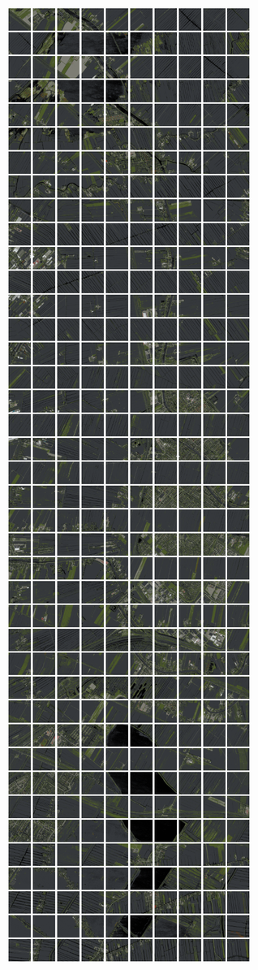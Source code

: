 <html>
<div>
<img src="https://github.com/HakkaTjakka/NL_TILE_MAP/blob/main/18/614/-1048/r.6140.-10480.png" height="44" width="44">
<img src="https://github.com/HakkaTjakka/NL_TILE_MAP/blob/main/18/614/-1048/r.6141.-10480.png" height="44" width="44">
<img src="https://github.com/HakkaTjakka/NL_TILE_MAP/blob/main/18/614/-1048/r.6142.-10480.png" height="44" width="44">
<img src="https://github.com/HakkaTjakka/NL_TILE_MAP/blob/main/18/614/-1048/r.6143.-10480.png" height="44" width="44">
<img src="https://github.com/HakkaTjakka/NL_TILE_MAP/blob/main/18/614/-1048/r.6144.-10480.png" height="44" width="44">
<img src="https://github.com/HakkaTjakka/NL_TILE_MAP/blob/main/18/614/-1048/r.6145.-10480.png" height="44" width="44">
<img src="https://github.com/HakkaTjakka/NL_TILE_MAP/blob/main/18/614/-1048/r.6146.-10480.png" height="44" width="44">
<img src="https://github.com/HakkaTjakka/NL_TILE_MAP/blob/main/18/614/-1048/r.6147.-10480.png" height="44" width="44">
<img src="https://github.com/HakkaTjakka/NL_TILE_MAP/blob/main/18/614/-1048/r.6148.-10480.png" height="44" width="44">
<img src="https://github.com/HakkaTjakka/NL_TILE_MAP/blob/main/18/614/-1048/r.6149.-10480.png" height="44" width="44">
<img src="https://github.com/HakkaTjakka/NL_TILE_MAP/blob/main/18/615/-1048/r.6150.-10480.png" height="44" width="44">
<img src="https://github.com/HakkaTjakka/NL_TILE_MAP/blob/main/18/615/-1048/r.6151.-10480.png" height="44" width="44">
<img src="https://github.com/HakkaTjakka/NL_TILE_MAP/blob/main/18/615/-1048/r.6152.-10480.png" height="44" width="44">
<img src="https://github.com/HakkaTjakka/NL_TILE_MAP/blob/main/18/615/-1048/r.6153.-10480.png" height="44" width="44">
<img src="https://github.com/HakkaTjakka/NL_TILE_MAP/blob/main/18/615/-1048/r.6154.-10480.png" height="44" width="44">
<img src="https://github.com/HakkaTjakka/NL_TILE_MAP/blob/main/18/615/-1048/r.6155.-10480.png" height="44" width="44">
<img src="https://github.com/HakkaTjakka/NL_TILE_MAP/blob/main/18/615/-1048/r.6156.-10480.png" height="44" width="44">
<img src="https://github.com/HakkaTjakka/NL_TILE_MAP/blob/main/18/615/-1048/r.6157.-10480.png" height="44" width="44">
<img src="https://github.com/HakkaTjakka/NL_TILE_MAP/blob/main/18/615/-1048/r.6158.-10480.png" height="44" width="44">
<img src="https://github.com/HakkaTjakka/NL_TILE_MAP/blob/main/18/615/-1048/r.6159.-10480.png" height="44" width="44">
<br>
<img src="https://github.com/HakkaTjakka/NL_TILE_MAP/blob/main/18/614/-1048/r.6140.-10479.png" height="44" width="44">
<img src="https://github.com/HakkaTjakka/NL_TILE_MAP/blob/main/18/614/-1048/r.6141.-10479.png" height="44" width="44">
<img src="https://github.com/HakkaTjakka/NL_TILE_MAP/blob/main/18/614/-1048/r.6142.-10479.png" height="44" width="44">
<img src="https://github.com/HakkaTjakka/NL_TILE_MAP/blob/main/18/614/-1048/r.6143.-10479.png" height="44" width="44">
<img src="https://github.com/HakkaTjakka/NL_TILE_MAP/blob/main/18/614/-1048/r.6144.-10479.png" height="44" width="44">
<img src="https://github.com/HakkaTjakka/NL_TILE_MAP/blob/main/18/614/-1048/r.6145.-10479.png" height="44" width="44">
<img src="https://github.com/HakkaTjakka/NL_TILE_MAP/blob/main/18/614/-1048/r.6146.-10479.png" height="44" width="44">
<img src="https://github.com/HakkaTjakka/NL_TILE_MAP/blob/main/18/614/-1048/r.6147.-10479.png" height="44" width="44">
<img src="https://github.com/HakkaTjakka/NL_TILE_MAP/blob/main/18/614/-1048/r.6148.-10479.png" height="44" width="44">
<img src="https://github.com/HakkaTjakka/NL_TILE_MAP/blob/main/18/614/-1048/r.6149.-10479.png" height="44" width="44">
<img src="https://github.com/HakkaTjakka/NL_TILE_MAP/blob/main/18/615/-1048/r.6150.-10479.png" height="44" width="44">
<img src="https://github.com/HakkaTjakka/NL_TILE_MAP/blob/main/18/615/-1048/r.6151.-10479.png" height="44" width="44">
<img src="https://github.com/HakkaTjakka/NL_TILE_MAP/blob/main/18/615/-1048/r.6152.-10479.png" height="44" width="44">
<img src="https://github.com/HakkaTjakka/NL_TILE_MAP/blob/main/18/615/-1048/r.6153.-10479.png" height="44" width="44">
<img src="https://github.com/HakkaTjakka/NL_TILE_MAP/blob/main/18/615/-1048/r.6154.-10479.png" height="44" width="44">
<img src="https://github.com/HakkaTjakka/NL_TILE_MAP/blob/main/18/615/-1048/r.6155.-10479.png" height="44" width="44">
<img src="https://github.com/HakkaTjakka/NL_TILE_MAP/blob/main/18/615/-1048/r.6156.-10479.png" height="44" width="44">
<img src="https://github.com/HakkaTjakka/NL_TILE_MAP/blob/main/18/615/-1048/r.6157.-10479.png" height="44" width="44">
<img src="https://github.com/HakkaTjakka/NL_TILE_MAP/blob/main/18/615/-1048/r.6158.-10479.png" height="44" width="44">
<img src="https://github.com/HakkaTjakka/NL_TILE_MAP/blob/main/18/615/-1048/r.6159.-10479.png" height="44" width="44">
<br>
<img src="https://github.com/HakkaTjakka/NL_TILE_MAP/blob/main/18/614/-1048/r.6140.-10478.png" height="44" width="44">
<img src="https://github.com/HakkaTjakka/NL_TILE_MAP/blob/main/18/614/-1048/r.6141.-10478.png" height="44" width="44">
<img src="https://github.com/HakkaTjakka/NL_TILE_MAP/blob/main/18/614/-1048/r.6142.-10478.png" height="44" width="44">
<img src="https://github.com/HakkaTjakka/NL_TILE_MAP/blob/main/18/614/-1048/r.6143.-10478.png" height="44" width="44">
<img src="https://github.com/HakkaTjakka/NL_TILE_MAP/blob/main/18/614/-1048/r.6144.-10478.png" height="44" width="44">
<img src="https://github.com/HakkaTjakka/NL_TILE_MAP/blob/main/18/614/-1048/r.6145.-10478.png" height="44" width="44">
<img src="https://github.com/HakkaTjakka/NL_TILE_MAP/blob/main/18/614/-1048/r.6146.-10478.png" height="44" width="44">
<img src="https://github.com/HakkaTjakka/NL_TILE_MAP/blob/main/18/614/-1048/r.6147.-10478.png" height="44" width="44">
<img src="https://github.com/HakkaTjakka/NL_TILE_MAP/blob/main/18/614/-1048/r.6148.-10478.png" height="44" width="44">
<img src="https://github.com/HakkaTjakka/NL_TILE_MAP/blob/main/18/614/-1048/r.6149.-10478.png" height="44" width="44">
<img src="https://github.com/HakkaTjakka/NL_TILE_MAP/blob/main/18/615/-1048/r.6150.-10478.png" height="44" width="44">
<img src="https://github.com/HakkaTjakka/NL_TILE_MAP/blob/main/18/615/-1048/r.6151.-10478.png" height="44" width="44">
<img src="https://github.com/HakkaTjakka/NL_TILE_MAP/blob/main/18/615/-1048/r.6152.-10478.png" height="44" width="44">
<img src="https://github.com/HakkaTjakka/NL_TILE_MAP/blob/main/18/615/-1048/r.6153.-10478.png" height="44" width="44">
<img src="https://github.com/HakkaTjakka/NL_TILE_MAP/blob/main/18/615/-1048/r.6154.-10478.png" height="44" width="44">
<img src="https://github.com/HakkaTjakka/NL_TILE_MAP/blob/main/18/615/-1048/r.6155.-10478.png" height="44" width="44">
<img src="https://github.com/HakkaTjakka/NL_TILE_MAP/blob/main/18/615/-1048/r.6156.-10478.png" height="44" width="44">
<img src="https://github.com/HakkaTjakka/NL_TILE_MAP/blob/main/18/615/-1048/r.6157.-10478.png" height="44" width="44">
<img src="https://github.com/HakkaTjakka/NL_TILE_MAP/blob/main/18/615/-1048/r.6158.-10478.png" height="44" width="44">
<img src="https://github.com/HakkaTjakka/NL_TILE_MAP/blob/main/18/615/-1048/r.6159.-10478.png" height="44" width="44">
<br>
<img src="https://github.com/HakkaTjakka/NL_TILE_MAP/blob/main/18/614/-1048/r.6140.-10477.png" height="44" width="44">
<img src="https://github.com/HakkaTjakka/NL_TILE_MAP/blob/main/18/614/-1048/r.6141.-10477.png" height="44" width="44">
<img src="https://github.com/HakkaTjakka/NL_TILE_MAP/blob/main/18/614/-1048/r.6142.-10477.png" height="44" width="44">
<img src="https://github.com/HakkaTjakka/NL_TILE_MAP/blob/main/18/614/-1048/r.6143.-10477.png" height="44" width="44">
<img src="https://github.com/HakkaTjakka/NL_TILE_MAP/blob/main/18/614/-1048/r.6144.-10477.png" height="44" width="44">
<img src="https://github.com/HakkaTjakka/NL_TILE_MAP/blob/main/18/614/-1048/r.6145.-10477.png" height="44" width="44">
<img src="https://github.com/HakkaTjakka/NL_TILE_MAP/blob/main/18/614/-1048/r.6146.-10477.png" height="44" width="44">
<img src="https://github.com/HakkaTjakka/NL_TILE_MAP/blob/main/18/614/-1048/r.6147.-10477.png" height="44" width="44">
<img src="https://github.com/HakkaTjakka/NL_TILE_MAP/blob/main/18/614/-1048/r.6148.-10477.png" height="44" width="44">
<img src="https://github.com/HakkaTjakka/NL_TILE_MAP/blob/main/18/614/-1048/r.6149.-10477.png" height="44" width="44">
<img src="https://github.com/HakkaTjakka/NL_TILE_MAP/blob/main/18/615/-1048/r.6150.-10477.png" height="44" width="44">
<img src="https://github.com/HakkaTjakka/NL_TILE_MAP/blob/main/18/615/-1048/r.6151.-10477.png" height="44" width="44">
<img src="https://github.com/HakkaTjakka/NL_TILE_MAP/blob/main/18/615/-1048/r.6152.-10477.png" height="44" width="44">
<img src="https://github.com/HakkaTjakka/NL_TILE_MAP/blob/main/18/615/-1048/r.6153.-10477.png" height="44" width="44">
<img src="https://github.com/HakkaTjakka/NL_TILE_MAP/blob/main/18/615/-1048/r.6154.-10477.png" height="44" width="44">
<img src="https://github.com/HakkaTjakka/NL_TILE_MAP/blob/main/18/615/-1048/r.6155.-10477.png" height="44" width="44">
<img src="https://github.com/HakkaTjakka/NL_TILE_MAP/blob/main/18/615/-1048/r.6156.-10477.png" height="44" width="44">
<img src="https://github.com/HakkaTjakka/NL_TILE_MAP/blob/main/18/615/-1048/r.6157.-10477.png" height="44" width="44">
<img src="https://github.com/HakkaTjakka/NL_TILE_MAP/blob/main/18/615/-1048/r.6158.-10477.png" height="44" width="44">
<img src="https://github.com/HakkaTjakka/NL_TILE_MAP/blob/main/18/615/-1048/r.6159.-10477.png" height="44" width="44">
<br>
<img src="https://github.com/HakkaTjakka/NL_TILE_MAP/blob/main/18/614/-1048/r.6140.-10476.png" height="44" width="44">
<img src="https://github.com/HakkaTjakka/NL_TILE_MAP/blob/main/18/614/-1048/r.6141.-10476.png" height="44" width="44">
<img src="https://github.com/HakkaTjakka/NL_TILE_MAP/blob/main/18/614/-1048/r.6142.-10476.png" height="44" width="44">
<img src="https://github.com/HakkaTjakka/NL_TILE_MAP/blob/main/18/614/-1048/r.6143.-10476.png" height="44" width="44">
<img src="https://github.com/HakkaTjakka/NL_TILE_MAP/blob/main/18/614/-1048/r.6144.-10476.png" height="44" width="44">
<img src="https://github.com/HakkaTjakka/NL_TILE_MAP/blob/main/18/614/-1048/r.6145.-10476.png" height="44" width="44">
<img src="https://github.com/HakkaTjakka/NL_TILE_MAP/blob/main/18/614/-1048/r.6146.-10476.png" height="44" width="44">
<img src="https://github.com/HakkaTjakka/NL_TILE_MAP/blob/main/18/614/-1048/r.6147.-10476.png" height="44" width="44">
<img src="https://github.com/HakkaTjakka/NL_TILE_MAP/blob/main/18/614/-1048/r.6148.-10476.png" height="44" width="44">
<img src="https://github.com/HakkaTjakka/NL_TILE_MAP/blob/main/18/614/-1048/r.6149.-10476.png" height="44" width="44">
<img src="https://github.com/HakkaTjakka/NL_TILE_MAP/blob/main/18/615/-1048/r.6150.-10476.png" height="44" width="44">
<img src="https://github.com/HakkaTjakka/NL_TILE_MAP/blob/main/18/615/-1048/r.6151.-10476.png" height="44" width="44">
<img src="https://github.com/HakkaTjakka/NL_TILE_MAP/blob/main/18/615/-1048/r.6152.-10476.png" height="44" width="44">
<img src="https://github.com/HakkaTjakka/NL_TILE_MAP/blob/main/18/615/-1048/r.6153.-10476.png" height="44" width="44">
<img src="https://github.com/HakkaTjakka/NL_TILE_MAP/blob/main/18/615/-1048/r.6154.-10476.png" height="44" width="44">
<img src="https://github.com/HakkaTjakka/NL_TILE_MAP/blob/main/18/615/-1048/r.6155.-10476.png" height="44" width="44">
<img src="https://github.com/HakkaTjakka/NL_TILE_MAP/blob/main/18/615/-1048/r.6156.-10476.png" height="44" width="44">
<img src="https://github.com/HakkaTjakka/NL_TILE_MAP/blob/main/18/615/-1048/r.6157.-10476.png" height="44" width="44">
<img src="https://github.com/HakkaTjakka/NL_TILE_MAP/blob/main/18/615/-1048/r.6158.-10476.png" height="44" width="44">
<img src="https://github.com/HakkaTjakka/NL_TILE_MAP/blob/main/18/615/-1048/r.6159.-10476.png" height="44" width="44">
<br>
<img src="https://github.com/HakkaTjakka/NL_TILE_MAP/blob/main/18/614/-1048/r.6140.-10475.png" height="44" width="44">
<img src="https://github.com/HakkaTjakka/NL_TILE_MAP/blob/main/18/614/-1048/r.6141.-10475.png" height="44" width="44">
<img src="https://github.com/HakkaTjakka/NL_TILE_MAP/blob/main/18/614/-1048/r.6142.-10475.png" height="44" width="44">
<img src="https://github.com/HakkaTjakka/NL_TILE_MAP/blob/main/18/614/-1048/r.6143.-10475.png" height="44" width="44">
<img src="https://github.com/HakkaTjakka/NL_TILE_MAP/blob/main/18/614/-1048/r.6144.-10475.png" height="44" width="44">
<img src="https://github.com/HakkaTjakka/NL_TILE_MAP/blob/main/18/614/-1048/r.6145.-10475.png" height="44" width="44">
<img src="https://github.com/HakkaTjakka/NL_TILE_MAP/blob/main/18/614/-1048/r.6146.-10475.png" height="44" width="44">
<img src="https://github.com/HakkaTjakka/NL_TILE_MAP/blob/main/18/614/-1048/r.6147.-10475.png" height="44" width="44">
<img src="https://github.com/HakkaTjakka/NL_TILE_MAP/blob/main/18/614/-1048/r.6148.-10475.png" height="44" width="44">
<img src="https://github.com/HakkaTjakka/NL_TILE_MAP/blob/main/18/614/-1048/r.6149.-10475.png" height="44" width="44">
<img src="https://github.com/HakkaTjakka/NL_TILE_MAP/blob/main/18/615/-1048/r.6150.-10475.png" height="44" width="44">
<img src="https://github.com/HakkaTjakka/NL_TILE_MAP/blob/main/18/615/-1048/r.6151.-10475.png" height="44" width="44">
<img src="https://github.com/HakkaTjakka/NL_TILE_MAP/blob/main/18/615/-1048/r.6152.-10475.png" height="44" width="44">
<img src="https://github.com/HakkaTjakka/NL_TILE_MAP/blob/main/18/615/-1048/r.6153.-10475.png" height="44" width="44">
<img src="https://github.com/HakkaTjakka/NL_TILE_MAP/blob/main/18/615/-1048/r.6154.-10475.png" height="44" width="44">
<img src="https://github.com/HakkaTjakka/NL_TILE_MAP/blob/main/18/615/-1048/r.6155.-10475.png" height="44" width="44">
<img src="https://github.com/HakkaTjakka/NL_TILE_MAP/blob/main/18/615/-1048/r.6156.-10475.png" height="44" width="44">
<img src="https://github.com/HakkaTjakka/NL_TILE_MAP/blob/main/18/615/-1048/r.6157.-10475.png" height="44" width="44">
<img src="https://github.com/HakkaTjakka/NL_TILE_MAP/blob/main/18/615/-1048/r.6158.-10475.png" height="44" width="44">
<img src="https://github.com/HakkaTjakka/NL_TILE_MAP/blob/main/18/615/-1048/r.6159.-10475.png" height="44" width="44">
<br>
<img src="https://github.com/HakkaTjakka/NL_TILE_MAP/blob/main/18/614/-1048/r.6140.-10474.png" height="44" width="44">
<img src="https://github.com/HakkaTjakka/NL_TILE_MAP/blob/main/18/614/-1048/r.6141.-10474.png" height="44" width="44">
<img src="https://github.com/HakkaTjakka/NL_TILE_MAP/blob/main/18/614/-1048/r.6142.-10474.png" height="44" width="44">
<img src="https://github.com/HakkaTjakka/NL_TILE_MAP/blob/main/18/614/-1048/r.6143.-10474.png" height="44" width="44">
<img src="https://github.com/HakkaTjakka/NL_TILE_MAP/blob/main/18/614/-1048/r.6144.-10474.png" height="44" width="44">
<img src="https://github.com/HakkaTjakka/NL_TILE_MAP/blob/main/18/614/-1048/r.6145.-10474.png" height="44" width="44">
<img src="https://github.com/HakkaTjakka/NL_TILE_MAP/blob/main/18/614/-1048/r.6146.-10474.png" height="44" width="44">
<img src="https://github.com/HakkaTjakka/NL_TILE_MAP/blob/main/18/614/-1048/r.6147.-10474.png" height="44" width="44">
<img src="https://github.com/HakkaTjakka/NL_TILE_MAP/blob/main/18/614/-1048/r.6148.-10474.png" height="44" width="44">
<img src="https://github.com/HakkaTjakka/NL_TILE_MAP/blob/main/18/614/-1048/r.6149.-10474.png" height="44" width="44">
<img src="https://github.com/HakkaTjakka/NL_TILE_MAP/blob/main/18/615/-1048/r.6150.-10474.png" height="44" width="44">
<img src="https://github.com/HakkaTjakka/NL_TILE_MAP/blob/main/18/615/-1048/r.6151.-10474.png" height="44" width="44">
<img src="https://github.com/HakkaTjakka/NL_TILE_MAP/blob/main/18/615/-1048/r.6152.-10474.png" height="44" width="44">
<img src="https://github.com/HakkaTjakka/NL_TILE_MAP/blob/main/18/615/-1048/r.6153.-10474.png" height="44" width="44">
<img src="https://github.com/HakkaTjakka/NL_TILE_MAP/blob/main/18/615/-1048/r.6154.-10474.png" height="44" width="44">
<img src="https://github.com/HakkaTjakka/NL_TILE_MAP/blob/main/18/615/-1048/r.6155.-10474.png" height="44" width="44">
<img src="https://github.com/HakkaTjakka/NL_TILE_MAP/blob/main/18/615/-1048/r.6156.-10474.png" height="44" width="44">
<img src="https://github.com/HakkaTjakka/NL_TILE_MAP/blob/main/18/615/-1048/r.6157.-10474.png" height="44" width="44">
<img src="https://github.com/HakkaTjakka/NL_TILE_MAP/blob/main/18/615/-1048/r.6158.-10474.png" height="44" width="44">
<img src="https://github.com/HakkaTjakka/NL_TILE_MAP/blob/main/18/615/-1048/r.6159.-10474.png" height="44" width="44">
<br>
<img src="https://github.com/HakkaTjakka/NL_TILE_MAP/blob/main/18/614/-1048/r.6140.-10473.png" height="44" width="44">
<img src="https://github.com/HakkaTjakka/NL_TILE_MAP/blob/main/18/614/-1048/r.6141.-10473.png" height="44" width="44">
<img src="https://github.com/HakkaTjakka/NL_TILE_MAP/blob/main/18/614/-1048/r.6142.-10473.png" height="44" width="44">
<img src="https://github.com/HakkaTjakka/NL_TILE_MAP/blob/main/18/614/-1048/r.6143.-10473.png" height="44" width="44">
<img src="https://github.com/HakkaTjakka/NL_TILE_MAP/blob/main/18/614/-1048/r.6144.-10473.png" height="44" width="44">
<img src="https://github.com/HakkaTjakka/NL_TILE_MAP/blob/main/18/614/-1048/r.6145.-10473.png" height="44" width="44">
<img src="https://github.com/HakkaTjakka/NL_TILE_MAP/blob/main/18/614/-1048/r.6146.-10473.png" height="44" width="44">
<img src="https://github.com/HakkaTjakka/NL_TILE_MAP/blob/main/18/614/-1048/r.6147.-10473.png" height="44" width="44">
<img src="https://github.com/HakkaTjakka/NL_TILE_MAP/blob/main/18/614/-1048/r.6148.-10473.png" height="44" width="44">
<img src="https://github.com/HakkaTjakka/NL_TILE_MAP/blob/main/18/614/-1048/r.6149.-10473.png" height="44" width="44">
<img src="https://github.com/HakkaTjakka/NL_TILE_MAP/blob/main/18/615/-1048/r.6150.-10473.png" height="44" width="44">
<img src="https://github.com/HakkaTjakka/NL_TILE_MAP/blob/main/18/615/-1048/r.6151.-10473.png" height="44" width="44">
<img src="https://github.com/HakkaTjakka/NL_TILE_MAP/blob/main/18/615/-1048/r.6152.-10473.png" height="44" width="44">
<img src="https://github.com/HakkaTjakka/NL_TILE_MAP/blob/main/18/615/-1048/r.6153.-10473.png" height="44" width="44">
<img src="https://github.com/HakkaTjakka/NL_TILE_MAP/blob/main/18/615/-1048/r.6154.-10473.png" height="44" width="44">
<img src="https://github.com/HakkaTjakka/NL_TILE_MAP/blob/main/18/615/-1048/r.6155.-10473.png" height="44" width="44">
<img src="https://github.com/HakkaTjakka/NL_TILE_MAP/blob/main/18/615/-1048/r.6156.-10473.png" height="44" width="44">
<img src="https://github.com/HakkaTjakka/NL_TILE_MAP/blob/main/18/615/-1048/r.6157.-10473.png" height="44" width="44">
<img src="https://github.com/HakkaTjakka/NL_TILE_MAP/blob/main/18/615/-1048/r.6158.-10473.png" height="44" width="44">
<img src="https://github.com/HakkaTjakka/NL_TILE_MAP/blob/main/18/615/-1048/r.6159.-10473.png" height="44" width="44">
<br>
<img src="https://github.com/HakkaTjakka/NL_TILE_MAP/blob/main/18/614/-1048/r.6140.-10472.png" height="44" width="44">
<img src="https://github.com/HakkaTjakka/NL_TILE_MAP/blob/main/18/614/-1048/r.6141.-10472.png" height="44" width="44">
<img src="https://github.com/HakkaTjakka/NL_TILE_MAP/blob/main/18/614/-1048/r.6142.-10472.png" height="44" width="44">
<img src="https://github.com/HakkaTjakka/NL_TILE_MAP/blob/main/18/614/-1048/r.6143.-10472.png" height="44" width="44">
<img src="https://github.com/HakkaTjakka/NL_TILE_MAP/blob/main/18/614/-1048/r.6144.-10472.png" height="44" width="44">
<img src="https://github.com/HakkaTjakka/NL_TILE_MAP/blob/main/18/614/-1048/r.6145.-10472.png" height="44" width="44">
<img src="https://github.com/HakkaTjakka/NL_TILE_MAP/blob/main/18/614/-1048/r.6146.-10472.png" height="44" width="44">
<img src="https://github.com/HakkaTjakka/NL_TILE_MAP/blob/main/18/614/-1048/r.6147.-10472.png" height="44" width="44">
<img src="https://github.com/HakkaTjakka/NL_TILE_MAP/blob/main/18/614/-1048/r.6148.-10472.png" height="44" width="44">
<img src="https://github.com/HakkaTjakka/NL_TILE_MAP/blob/main/18/614/-1048/r.6149.-10472.png" height="44" width="44">
<img src="https://github.com/HakkaTjakka/NL_TILE_MAP/blob/main/18/615/-1048/r.6150.-10472.png" height="44" width="44">
<img src="https://github.com/HakkaTjakka/NL_TILE_MAP/blob/main/18/615/-1048/r.6151.-10472.png" height="44" width="44">
<img src="https://github.com/HakkaTjakka/NL_TILE_MAP/blob/main/18/615/-1048/r.6152.-10472.png" height="44" width="44">
<img src="https://github.com/HakkaTjakka/NL_TILE_MAP/blob/main/18/615/-1048/r.6153.-10472.png" height="44" width="44">
<img src="https://github.com/HakkaTjakka/NL_TILE_MAP/blob/main/18/615/-1048/r.6154.-10472.png" height="44" width="44">
<img src="https://github.com/HakkaTjakka/NL_TILE_MAP/blob/main/18/615/-1048/r.6155.-10472.png" height="44" width="44">
<img src="https://github.com/HakkaTjakka/NL_TILE_MAP/blob/main/18/615/-1048/r.6156.-10472.png" height="44" width="44">
<img src="https://github.com/HakkaTjakka/NL_TILE_MAP/blob/main/18/615/-1048/r.6157.-10472.png" height="44" width="44">
<img src="https://github.com/HakkaTjakka/NL_TILE_MAP/blob/main/18/615/-1048/r.6158.-10472.png" height="44" width="44">
<img src="https://github.com/HakkaTjakka/NL_TILE_MAP/blob/main/18/615/-1048/r.6159.-10472.png" height="44" width="44">
<br>
<img src="https://github.com/HakkaTjakka/NL_TILE_MAP/blob/main/18/614/-1048/r.6140.-10471.png" height="44" width="44">
<img src="https://github.com/HakkaTjakka/NL_TILE_MAP/blob/main/18/614/-1048/r.6141.-10471.png" height="44" width="44">
<img src="https://github.com/HakkaTjakka/NL_TILE_MAP/blob/main/18/614/-1048/r.6142.-10471.png" height="44" width="44">
<img src="https://github.com/HakkaTjakka/NL_TILE_MAP/blob/main/18/614/-1048/r.6143.-10471.png" height="44" width="44">
<img src="https://github.com/HakkaTjakka/NL_TILE_MAP/blob/main/18/614/-1048/r.6144.-10471.png" height="44" width="44">
<img src="https://github.com/HakkaTjakka/NL_TILE_MAP/blob/main/18/614/-1048/r.6145.-10471.png" height="44" width="44">
<img src="https://github.com/HakkaTjakka/NL_TILE_MAP/blob/main/18/614/-1048/r.6146.-10471.png" height="44" width="44">
<img src="https://github.com/HakkaTjakka/NL_TILE_MAP/blob/main/18/614/-1048/r.6147.-10471.png" height="44" width="44">
<img src="https://github.com/HakkaTjakka/NL_TILE_MAP/blob/main/18/614/-1048/r.6148.-10471.png" height="44" width="44">
<img src="https://github.com/HakkaTjakka/NL_TILE_MAP/blob/main/18/614/-1048/r.6149.-10471.png" height="44" width="44">
<img src="https://github.com/HakkaTjakka/NL_TILE_MAP/blob/main/18/615/-1048/r.6150.-10471.png" height="44" width="44">
<img src="https://github.com/HakkaTjakka/NL_TILE_MAP/blob/main/18/615/-1048/r.6151.-10471.png" height="44" width="44">
<img src="https://github.com/HakkaTjakka/NL_TILE_MAP/blob/main/18/615/-1048/r.6152.-10471.png" height="44" width="44">
<img src="https://github.com/HakkaTjakka/NL_TILE_MAP/blob/main/18/615/-1048/r.6153.-10471.png" height="44" width="44">
<img src="https://github.com/HakkaTjakka/NL_TILE_MAP/blob/main/18/615/-1048/r.6154.-10471.png" height="44" width="44">
<img src="https://github.com/HakkaTjakka/NL_TILE_MAP/blob/main/18/615/-1048/r.6155.-10471.png" height="44" width="44">
<img src="https://github.com/HakkaTjakka/NL_TILE_MAP/blob/main/18/615/-1048/r.6156.-10471.png" height="44" width="44">
<img src="https://github.com/HakkaTjakka/NL_TILE_MAP/blob/main/18/615/-1048/r.6157.-10471.png" height="44" width="44">
<img src="https://github.com/HakkaTjakka/NL_TILE_MAP/blob/main/18/615/-1048/r.6158.-10471.png" height="44" width="44">
<img src="https://github.com/HakkaTjakka/NL_TILE_MAP/blob/main/18/615/-1048/r.6159.-10471.png" height="44" width="44">
<br>
<img src="https://github.com/HakkaTjakka/NL_TILE_MAP/blob/main/18/614/-1047/r.6140.-10470.png" height="44" width="44">
<img src="https://github.com/HakkaTjakka/NL_TILE_MAP/blob/main/18/614/-1047/r.6141.-10470.png" height="44" width="44">
<img src="https://github.com/HakkaTjakka/NL_TILE_MAP/blob/main/18/614/-1047/r.6142.-10470.png" height="44" width="44">
<img src="https://github.com/HakkaTjakka/NL_TILE_MAP/blob/main/18/614/-1047/r.6143.-10470.png" height="44" width="44">
<img src="https://github.com/HakkaTjakka/NL_TILE_MAP/blob/main/18/614/-1047/r.6144.-10470.png" height="44" width="44">
<img src="https://github.com/HakkaTjakka/NL_TILE_MAP/blob/main/18/614/-1047/r.6145.-10470.png" height="44" width="44">
<img src="https://github.com/HakkaTjakka/NL_TILE_MAP/blob/main/18/614/-1047/r.6146.-10470.png" height="44" width="44">
<img src="https://github.com/HakkaTjakka/NL_TILE_MAP/blob/main/18/614/-1047/r.6147.-10470.png" height="44" width="44">
<img src="https://github.com/HakkaTjakka/NL_TILE_MAP/blob/main/18/614/-1047/r.6148.-10470.png" height="44" width="44">
<img src="https://github.com/HakkaTjakka/NL_TILE_MAP/blob/main/18/614/-1047/r.6149.-10470.png" height="44" width="44">
<img src="https://github.com/HakkaTjakka/NL_TILE_MAP/blob/main/18/615/-1047/r.6150.-10470.png" height="44" width="44">
<img src="https://github.com/HakkaTjakka/NL_TILE_MAP/blob/main/18/615/-1047/r.6151.-10470.png" height="44" width="44">
<img src="https://github.com/HakkaTjakka/NL_TILE_MAP/blob/main/18/615/-1047/r.6152.-10470.png" height="44" width="44">
<img src="https://github.com/HakkaTjakka/NL_TILE_MAP/blob/main/18/615/-1047/r.6153.-10470.png" height="44" width="44">
<img src="https://github.com/HakkaTjakka/NL_TILE_MAP/blob/main/18/615/-1047/r.6154.-10470.png" height="44" width="44">
<img src="https://github.com/HakkaTjakka/NL_TILE_MAP/blob/main/18/615/-1047/r.6155.-10470.png" height="44" width="44">
<img src="https://github.com/HakkaTjakka/NL_TILE_MAP/blob/main/18/615/-1047/r.6156.-10470.png" height="44" width="44">
<img src="https://github.com/HakkaTjakka/NL_TILE_MAP/blob/main/18/615/-1047/r.6157.-10470.png" height="44" width="44">
<img src="https://github.com/HakkaTjakka/NL_TILE_MAP/blob/main/18/615/-1047/r.6158.-10470.png" height="44" width="44">
<img src="https://github.com/HakkaTjakka/NL_TILE_MAP/blob/main/18/615/-1047/r.6159.-10470.png" height="44" width="44">
<br>
<img src="https://github.com/HakkaTjakka/NL_TILE_MAP/blob/main/18/614/-1047/r.6140.-10469.png" height="44" width="44">
<img src="https://github.com/HakkaTjakka/NL_TILE_MAP/blob/main/18/614/-1047/r.6141.-10469.png" height="44" width="44">
<img src="https://github.com/HakkaTjakka/NL_TILE_MAP/blob/main/18/614/-1047/r.6142.-10469.png" height="44" width="44">
<img src="https://github.com/HakkaTjakka/NL_TILE_MAP/blob/main/18/614/-1047/r.6143.-10469.png" height="44" width="44">
<img src="https://github.com/HakkaTjakka/NL_TILE_MAP/blob/main/18/614/-1047/r.6144.-10469.png" height="44" width="44">
<img src="https://github.com/HakkaTjakka/NL_TILE_MAP/blob/main/18/614/-1047/r.6145.-10469.png" height="44" width="44">
<img src="https://github.com/HakkaTjakka/NL_TILE_MAP/blob/main/18/614/-1047/r.6146.-10469.png" height="44" width="44">
<img src="https://github.com/HakkaTjakka/NL_TILE_MAP/blob/main/18/614/-1047/r.6147.-10469.png" height="44" width="44">
<img src="https://github.com/HakkaTjakka/NL_TILE_MAP/blob/main/18/614/-1047/r.6148.-10469.png" height="44" width="44">
<img src="https://github.com/HakkaTjakka/NL_TILE_MAP/blob/main/18/614/-1047/r.6149.-10469.png" height="44" width="44">
<img src="https://github.com/HakkaTjakka/NL_TILE_MAP/blob/main/18/615/-1047/r.6150.-10469.png" height="44" width="44">
<img src="https://github.com/HakkaTjakka/NL_TILE_MAP/blob/main/18/615/-1047/r.6151.-10469.png" height="44" width="44">
<img src="https://github.com/HakkaTjakka/NL_TILE_MAP/blob/main/18/615/-1047/r.6152.-10469.png" height="44" width="44">
<img src="https://github.com/HakkaTjakka/NL_TILE_MAP/blob/main/18/615/-1047/r.6153.-10469.png" height="44" width="44">
<img src="https://github.com/HakkaTjakka/NL_TILE_MAP/blob/main/18/615/-1047/r.6154.-10469.png" height="44" width="44">
<img src="https://github.com/HakkaTjakka/NL_TILE_MAP/blob/main/18/615/-1047/r.6155.-10469.png" height="44" width="44">
<img src="https://github.com/HakkaTjakka/NL_TILE_MAP/blob/main/18/615/-1047/r.6156.-10469.png" height="44" width="44">
<img src="https://github.com/HakkaTjakka/NL_TILE_MAP/blob/main/18/615/-1047/r.6157.-10469.png" height="44" width="44">
<img src="https://github.com/HakkaTjakka/NL_TILE_MAP/blob/main/18/615/-1047/r.6158.-10469.png" height="44" width="44">
<img src="https://github.com/HakkaTjakka/NL_TILE_MAP/blob/main/18/615/-1047/r.6159.-10469.png" height="44" width="44">
<br>
<img src="https://github.com/HakkaTjakka/NL_TILE_MAP/blob/main/18/614/-1047/r.6140.-10468.png" height="44" width="44">
<img src="https://github.com/HakkaTjakka/NL_TILE_MAP/blob/main/18/614/-1047/r.6141.-10468.png" height="44" width="44">
<img src="https://github.com/HakkaTjakka/NL_TILE_MAP/blob/main/18/614/-1047/r.6142.-10468.png" height="44" width="44">
<img src="https://github.com/HakkaTjakka/NL_TILE_MAP/blob/main/18/614/-1047/r.6143.-10468.png" height="44" width="44">
<img src="https://github.com/HakkaTjakka/NL_TILE_MAP/blob/main/18/614/-1047/r.6144.-10468.png" height="44" width="44">
<img src="https://github.com/HakkaTjakka/NL_TILE_MAP/blob/main/18/614/-1047/r.6145.-10468.png" height="44" width="44">
<img src="https://github.com/HakkaTjakka/NL_TILE_MAP/blob/main/18/614/-1047/r.6146.-10468.png" height="44" width="44">
<img src="https://github.com/HakkaTjakka/NL_TILE_MAP/blob/main/18/614/-1047/r.6147.-10468.png" height="44" width="44">
<img src="https://github.com/HakkaTjakka/NL_TILE_MAP/blob/main/18/614/-1047/r.6148.-10468.png" height="44" width="44">
<img src="https://github.com/HakkaTjakka/NL_TILE_MAP/blob/main/18/614/-1047/r.6149.-10468.png" height="44" width="44">
<img src="https://github.com/HakkaTjakka/NL_TILE_MAP/blob/main/18/615/-1047/r.6150.-10468.png" height="44" width="44">
<img src="https://github.com/HakkaTjakka/NL_TILE_MAP/blob/main/18/615/-1047/r.6151.-10468.png" height="44" width="44">
<img src="https://github.com/HakkaTjakka/NL_TILE_MAP/blob/main/18/615/-1047/r.6152.-10468.png" height="44" width="44">
<img src="https://github.com/HakkaTjakka/NL_TILE_MAP/blob/main/18/615/-1047/r.6153.-10468.png" height="44" width="44">
<img src="https://github.com/HakkaTjakka/NL_TILE_MAP/blob/main/18/615/-1047/r.6154.-10468.png" height="44" width="44">
<img src="https://github.com/HakkaTjakka/NL_TILE_MAP/blob/main/18/615/-1047/r.6155.-10468.png" height="44" width="44">
<img src="https://github.com/HakkaTjakka/NL_TILE_MAP/blob/main/18/615/-1047/r.6156.-10468.png" height="44" width="44">
<img src="https://github.com/HakkaTjakka/NL_TILE_MAP/blob/main/18/615/-1047/r.6157.-10468.png" height="44" width="44">
<img src="https://github.com/HakkaTjakka/NL_TILE_MAP/blob/main/18/615/-1047/r.6158.-10468.png" height="44" width="44">
<img src="https://github.com/HakkaTjakka/NL_TILE_MAP/blob/main/18/615/-1047/r.6159.-10468.png" height="44" width="44">
<br>
<img src="https://github.com/HakkaTjakka/NL_TILE_MAP/blob/main/18/614/-1047/r.6140.-10467.png" height="44" width="44">
<img src="https://github.com/HakkaTjakka/NL_TILE_MAP/blob/main/18/614/-1047/r.6141.-10467.png" height="44" width="44">
<img src="https://github.com/HakkaTjakka/NL_TILE_MAP/blob/main/18/614/-1047/r.6142.-10467.png" height="44" width="44">
<img src="https://github.com/HakkaTjakka/NL_TILE_MAP/blob/main/18/614/-1047/r.6143.-10467.png" height="44" width="44">
<img src="https://github.com/HakkaTjakka/NL_TILE_MAP/blob/main/18/614/-1047/r.6144.-10467.png" height="44" width="44">
<img src="https://github.com/HakkaTjakka/NL_TILE_MAP/blob/main/18/614/-1047/r.6145.-10467.png" height="44" width="44">
<img src="https://github.com/HakkaTjakka/NL_TILE_MAP/blob/main/18/614/-1047/r.6146.-10467.png" height="44" width="44">
<img src="https://github.com/HakkaTjakka/NL_TILE_MAP/blob/main/18/614/-1047/r.6147.-10467.png" height="44" width="44">
<img src="https://github.com/HakkaTjakka/NL_TILE_MAP/blob/main/18/614/-1047/r.6148.-10467.png" height="44" width="44">
<img src="https://github.com/HakkaTjakka/NL_TILE_MAP/blob/main/18/614/-1047/r.6149.-10467.png" height="44" width="44">
<img src="https://github.com/HakkaTjakka/NL_TILE_MAP/blob/main/18/615/-1047/r.6150.-10467.png" height="44" width="44">
<img src="https://github.com/HakkaTjakka/NL_TILE_MAP/blob/main/18/615/-1047/r.6151.-10467.png" height="44" width="44">
<img src="https://github.com/HakkaTjakka/NL_TILE_MAP/blob/main/18/615/-1047/r.6152.-10467.png" height="44" width="44">
<img src="https://github.com/HakkaTjakka/NL_TILE_MAP/blob/main/18/615/-1047/r.6153.-10467.png" height="44" width="44">
<img src="https://github.com/HakkaTjakka/NL_TILE_MAP/blob/main/18/615/-1047/r.6154.-10467.png" height="44" width="44">
<img src="https://github.com/HakkaTjakka/NL_TILE_MAP/blob/main/18/615/-1047/r.6155.-10467.png" height="44" width="44">
<img src="https://github.com/HakkaTjakka/NL_TILE_MAP/blob/main/18/615/-1047/r.6156.-10467.png" height="44" width="44">
<img src="https://github.com/HakkaTjakka/NL_TILE_MAP/blob/main/18/615/-1047/r.6157.-10467.png" height="44" width="44">
<img src="https://github.com/HakkaTjakka/NL_TILE_MAP/blob/main/18/615/-1047/r.6158.-10467.png" height="44" width="44">
<img src="https://github.com/HakkaTjakka/NL_TILE_MAP/blob/main/18/615/-1047/r.6159.-10467.png" height="44" width="44">
<br>
<img src="https://github.com/HakkaTjakka/NL_TILE_MAP/blob/main/18/614/-1047/r.6140.-10466.png" height="44" width="44">
<img src="https://github.com/HakkaTjakka/NL_TILE_MAP/blob/main/18/614/-1047/r.6141.-10466.png" height="44" width="44">
<img src="https://github.com/HakkaTjakka/NL_TILE_MAP/blob/main/18/614/-1047/r.6142.-10466.png" height="44" width="44">
<img src="https://github.com/HakkaTjakka/NL_TILE_MAP/blob/main/18/614/-1047/r.6143.-10466.png" height="44" width="44">
<img src="https://github.com/HakkaTjakka/NL_TILE_MAP/blob/main/18/614/-1047/r.6144.-10466.png" height="44" width="44">
<img src="https://github.com/HakkaTjakka/NL_TILE_MAP/blob/main/18/614/-1047/r.6145.-10466.png" height="44" width="44">
<img src="https://github.com/HakkaTjakka/NL_TILE_MAP/blob/main/18/614/-1047/r.6146.-10466.png" height="44" width="44">
<img src="https://github.com/HakkaTjakka/NL_TILE_MAP/blob/main/18/614/-1047/r.6147.-10466.png" height="44" width="44">
<img src="https://github.com/HakkaTjakka/NL_TILE_MAP/blob/main/18/614/-1047/r.6148.-10466.png" height="44" width="44">
<img src="https://github.com/HakkaTjakka/NL_TILE_MAP/blob/main/18/614/-1047/r.6149.-10466.png" height="44" width="44">
<img src="https://github.com/HakkaTjakka/NL_TILE_MAP/blob/main/18/615/-1047/r.6150.-10466.png" height="44" width="44">
<img src="https://github.com/HakkaTjakka/NL_TILE_MAP/blob/main/18/615/-1047/r.6151.-10466.png" height="44" width="44">
<img src="https://github.com/HakkaTjakka/NL_TILE_MAP/blob/main/18/615/-1047/r.6152.-10466.png" height="44" width="44">
<img src="https://github.com/HakkaTjakka/NL_TILE_MAP/blob/main/18/615/-1047/r.6153.-10466.png" height="44" width="44">
<img src="https://github.com/HakkaTjakka/NL_TILE_MAP/blob/main/18/615/-1047/r.6154.-10466.png" height="44" width="44">
<img src="https://github.com/HakkaTjakka/NL_TILE_MAP/blob/main/18/615/-1047/r.6155.-10466.png" height="44" width="44">
<img src="https://github.com/HakkaTjakka/NL_TILE_MAP/blob/main/18/615/-1047/r.6156.-10466.png" height="44" width="44">
<img src="https://github.com/HakkaTjakka/NL_TILE_MAP/blob/main/18/615/-1047/r.6157.-10466.png" height="44" width="44">
<img src="https://github.com/HakkaTjakka/NL_TILE_MAP/blob/main/18/615/-1047/r.6158.-10466.png" height="44" width="44">
<img src="https://github.com/HakkaTjakka/NL_TILE_MAP/blob/main/18/615/-1047/r.6159.-10466.png" height="44" width="44">
<br>
<img src="https://github.com/HakkaTjakka/NL_TILE_MAP/blob/main/18/614/-1047/r.6140.-10465.png" height="44" width="44">
<img src="https://github.com/HakkaTjakka/NL_TILE_MAP/blob/main/18/614/-1047/r.6141.-10465.png" height="44" width="44">
<img src="https://github.com/HakkaTjakka/NL_TILE_MAP/blob/main/18/614/-1047/r.6142.-10465.png" height="44" width="44">
<img src="https://github.com/HakkaTjakka/NL_TILE_MAP/blob/main/18/614/-1047/r.6143.-10465.png" height="44" width="44">
<img src="https://github.com/HakkaTjakka/NL_TILE_MAP/blob/main/18/614/-1047/r.6144.-10465.png" height="44" width="44">
<img src="https://github.com/HakkaTjakka/NL_TILE_MAP/blob/main/18/614/-1047/r.6145.-10465.png" height="44" width="44">
<img src="https://github.com/HakkaTjakka/NL_TILE_MAP/blob/main/18/614/-1047/r.6146.-10465.png" height="44" width="44">
<img src="https://github.com/HakkaTjakka/NL_TILE_MAP/blob/main/18/614/-1047/r.6147.-10465.png" height="44" width="44">
<img src="https://github.com/HakkaTjakka/NL_TILE_MAP/blob/main/18/614/-1047/r.6148.-10465.png" height="44" width="44">
<img src="https://github.com/HakkaTjakka/NL_TILE_MAP/blob/main/18/614/-1047/r.6149.-10465.png" height="44" width="44">
<img src="https://github.com/HakkaTjakka/NL_TILE_MAP/blob/main/18/615/-1047/r.6150.-10465.png" height="44" width="44">
<img src="https://github.com/HakkaTjakka/NL_TILE_MAP/blob/main/18/615/-1047/r.6151.-10465.png" height="44" width="44">
<img src="https://github.com/HakkaTjakka/NL_TILE_MAP/blob/main/18/615/-1047/r.6152.-10465.png" height="44" width="44">
<img src="https://github.com/HakkaTjakka/NL_TILE_MAP/blob/main/18/615/-1047/r.6153.-10465.png" height="44" width="44">
<img src="https://github.com/HakkaTjakka/NL_TILE_MAP/blob/main/18/615/-1047/r.6154.-10465.png" height="44" width="44">
<img src="https://github.com/HakkaTjakka/NL_TILE_MAP/blob/main/18/615/-1047/r.6155.-10465.png" height="44" width="44">
<img src="https://github.com/HakkaTjakka/NL_TILE_MAP/blob/main/18/615/-1047/r.6156.-10465.png" height="44" width="44">
<img src="https://github.com/HakkaTjakka/NL_TILE_MAP/blob/main/18/615/-1047/r.6157.-10465.png" height="44" width="44">
<img src="https://github.com/HakkaTjakka/NL_TILE_MAP/blob/main/18/615/-1047/r.6158.-10465.png" height="44" width="44">
<img src="https://github.com/HakkaTjakka/NL_TILE_MAP/blob/main/18/615/-1047/r.6159.-10465.png" height="44" width="44">
<br>
<img src="https://github.com/HakkaTjakka/NL_TILE_MAP/blob/main/18/614/-1047/r.6140.-10464.png" height="44" width="44">
<img src="https://github.com/HakkaTjakka/NL_TILE_MAP/blob/main/18/614/-1047/r.6141.-10464.png" height="44" width="44">
<img src="https://github.com/HakkaTjakka/NL_TILE_MAP/blob/main/18/614/-1047/r.6142.-10464.png" height="44" width="44">
<img src="https://github.com/HakkaTjakka/NL_TILE_MAP/blob/main/18/614/-1047/r.6143.-10464.png" height="44" width="44">
<img src="https://github.com/HakkaTjakka/NL_TILE_MAP/blob/main/18/614/-1047/r.6144.-10464.png" height="44" width="44">
<img src="https://github.com/HakkaTjakka/NL_TILE_MAP/blob/main/18/614/-1047/r.6145.-10464.png" height="44" width="44">
<img src="https://github.com/HakkaTjakka/NL_TILE_MAP/blob/main/18/614/-1047/r.6146.-10464.png" height="44" width="44">
<img src="https://github.com/HakkaTjakka/NL_TILE_MAP/blob/main/18/614/-1047/r.6147.-10464.png" height="44" width="44">
<img src="https://github.com/HakkaTjakka/NL_TILE_MAP/blob/main/18/614/-1047/r.6148.-10464.png" height="44" width="44">
<img src="https://github.com/HakkaTjakka/NL_TILE_MAP/blob/main/18/614/-1047/r.6149.-10464.png" height="44" width="44">
<img src="https://github.com/HakkaTjakka/NL_TILE_MAP/blob/main/18/615/-1047/r.6150.-10464.png" height="44" width="44">
<img src="https://github.com/HakkaTjakka/NL_TILE_MAP/blob/main/18/615/-1047/r.6151.-10464.png" height="44" width="44">
<img src="https://github.com/HakkaTjakka/NL_TILE_MAP/blob/main/18/615/-1047/r.6152.-10464.png" height="44" width="44">
<img src="https://github.com/HakkaTjakka/NL_TILE_MAP/blob/main/18/615/-1047/r.6153.-10464.png" height="44" width="44">
<img src="https://github.com/HakkaTjakka/NL_TILE_MAP/blob/main/18/615/-1047/r.6154.-10464.png" height="44" width="44">
<img src="https://github.com/HakkaTjakka/NL_TILE_MAP/blob/main/18/615/-1047/r.6155.-10464.png" height="44" width="44">
<img src="https://github.com/HakkaTjakka/NL_TILE_MAP/blob/main/18/615/-1047/r.6156.-10464.png" height="44" width="44">
<img src="https://github.com/HakkaTjakka/NL_TILE_MAP/blob/main/18/615/-1047/r.6157.-10464.png" height="44" width="44">
<img src="https://github.com/HakkaTjakka/NL_TILE_MAP/blob/main/18/615/-1047/r.6158.-10464.png" height="44" width="44">
<img src="https://github.com/HakkaTjakka/NL_TILE_MAP/blob/main/18/615/-1047/r.6159.-10464.png" height="44" width="44">
<br>
<img src="https://github.com/HakkaTjakka/NL_TILE_MAP/blob/main/18/614/-1047/r.6140.-10463.png" height="44" width="44">
<img src="https://github.com/HakkaTjakka/NL_TILE_MAP/blob/main/18/614/-1047/r.6141.-10463.png" height="44" width="44">
<img src="https://github.com/HakkaTjakka/NL_TILE_MAP/blob/main/18/614/-1047/r.6142.-10463.png" height="44" width="44">
<img src="https://github.com/HakkaTjakka/NL_TILE_MAP/blob/main/18/614/-1047/r.6143.-10463.png" height="44" width="44">
<img src="https://github.com/HakkaTjakka/NL_TILE_MAP/blob/main/18/614/-1047/r.6144.-10463.png" height="44" width="44">
<img src="https://github.com/HakkaTjakka/NL_TILE_MAP/blob/main/18/614/-1047/r.6145.-10463.png" height="44" width="44">
<img src="https://github.com/HakkaTjakka/NL_TILE_MAP/blob/main/18/614/-1047/r.6146.-10463.png" height="44" width="44">
<img src="https://github.com/HakkaTjakka/NL_TILE_MAP/blob/main/18/614/-1047/r.6147.-10463.png" height="44" width="44">
<img src="https://github.com/HakkaTjakka/NL_TILE_MAP/blob/main/18/614/-1047/r.6148.-10463.png" height="44" width="44">
<img src="https://github.com/HakkaTjakka/NL_TILE_MAP/blob/main/18/614/-1047/r.6149.-10463.png" height="44" width="44">
<img src="https://github.com/HakkaTjakka/NL_TILE_MAP/blob/main/18/615/-1047/r.6150.-10463.png" height="44" width="44">
<img src="https://github.com/HakkaTjakka/NL_TILE_MAP/blob/main/18/615/-1047/r.6151.-10463.png" height="44" width="44">
<img src="https://github.com/HakkaTjakka/NL_TILE_MAP/blob/main/18/615/-1047/r.6152.-10463.png" height="44" width="44">
<img src="https://github.com/HakkaTjakka/NL_TILE_MAP/blob/main/18/615/-1047/r.6153.-10463.png" height="44" width="44">
<img src="https://github.com/HakkaTjakka/NL_TILE_MAP/blob/main/18/615/-1047/r.6154.-10463.png" height="44" width="44">
<img src="https://github.com/HakkaTjakka/NL_TILE_MAP/blob/main/18/615/-1047/r.6155.-10463.png" height="44" width="44">
<img src="https://github.com/HakkaTjakka/NL_TILE_MAP/blob/main/18/615/-1047/r.6156.-10463.png" height="44" width="44">
<img src="https://github.com/HakkaTjakka/NL_TILE_MAP/blob/main/18/615/-1047/r.6157.-10463.png" height="44" width="44">
<img src="https://github.com/HakkaTjakka/NL_TILE_MAP/blob/main/18/615/-1047/r.6158.-10463.png" height="44" width="44">
<img src="https://github.com/HakkaTjakka/NL_TILE_MAP/blob/main/18/615/-1047/r.6159.-10463.png" height="44" width="44">
<br>
<img src="https://github.com/HakkaTjakka/NL_TILE_MAP/blob/main/18/614/-1047/r.6140.-10462.png" height="44" width="44">
<img src="https://github.com/HakkaTjakka/NL_TILE_MAP/blob/main/18/614/-1047/r.6141.-10462.png" height="44" width="44">
<img src="https://github.com/HakkaTjakka/NL_TILE_MAP/blob/main/18/614/-1047/r.6142.-10462.png" height="44" width="44">
<img src="https://github.com/HakkaTjakka/NL_TILE_MAP/blob/main/18/614/-1047/r.6143.-10462.png" height="44" width="44">
<img src="https://github.com/HakkaTjakka/NL_TILE_MAP/blob/main/18/614/-1047/r.6144.-10462.png" height="44" width="44">
<img src="https://github.com/HakkaTjakka/NL_TILE_MAP/blob/main/18/614/-1047/r.6145.-10462.png" height="44" width="44">
<img src="https://github.com/HakkaTjakka/NL_TILE_MAP/blob/main/18/614/-1047/r.6146.-10462.png" height="44" width="44">
<img src="https://github.com/HakkaTjakka/NL_TILE_MAP/blob/main/18/614/-1047/r.6147.-10462.png" height="44" width="44">
<img src="https://github.com/HakkaTjakka/NL_TILE_MAP/blob/main/18/614/-1047/r.6148.-10462.png" height="44" width="44">
<img src="https://github.com/HakkaTjakka/NL_TILE_MAP/blob/main/18/614/-1047/r.6149.-10462.png" height="44" width="44">
<img src="https://github.com/HakkaTjakka/NL_TILE_MAP/blob/main/18/615/-1047/r.6150.-10462.png" height="44" width="44">
<img src="https://github.com/HakkaTjakka/NL_TILE_MAP/blob/main/18/615/-1047/r.6151.-10462.png" height="44" width="44">
<img src="https://github.com/HakkaTjakka/NL_TILE_MAP/blob/main/18/615/-1047/r.6152.-10462.png" height="44" width="44">
<img src="https://github.com/HakkaTjakka/NL_TILE_MAP/blob/main/18/615/-1047/r.6153.-10462.png" height="44" width="44">
<img src="https://github.com/HakkaTjakka/NL_TILE_MAP/blob/main/18/615/-1047/r.6154.-10462.png" height="44" width="44">
<img src="https://github.com/HakkaTjakka/NL_TILE_MAP/blob/main/18/615/-1047/r.6155.-10462.png" height="44" width="44">
<img src="https://github.com/HakkaTjakka/NL_TILE_MAP/blob/main/18/615/-1047/r.6156.-10462.png" height="44" width="44">
<img src="https://github.com/HakkaTjakka/NL_TILE_MAP/blob/main/18/615/-1047/r.6157.-10462.png" height="44" width="44">
<img src="https://github.com/HakkaTjakka/NL_TILE_MAP/blob/main/18/615/-1047/r.6158.-10462.png" height="44" width="44">
<img src="https://github.com/HakkaTjakka/NL_TILE_MAP/blob/main/18/615/-1047/r.6159.-10462.png" height="44" width="44">
<br>
<img src="https://github.com/HakkaTjakka/NL_TILE_MAP/blob/main/18/614/-1047/r.6140.-10461.png" height="44" width="44">
<img src="https://github.com/HakkaTjakka/NL_TILE_MAP/blob/main/18/614/-1047/r.6141.-10461.png" height="44" width="44">
<img src="https://github.com/HakkaTjakka/NL_TILE_MAP/blob/main/18/614/-1047/r.6142.-10461.png" height="44" width="44">
<img src="https://github.com/HakkaTjakka/NL_TILE_MAP/blob/main/18/614/-1047/r.6143.-10461.png" height="44" width="44">
<img src="https://github.com/HakkaTjakka/NL_TILE_MAP/blob/main/18/614/-1047/r.6144.-10461.png" height="44" width="44">
<img src="https://github.com/HakkaTjakka/NL_TILE_MAP/blob/main/18/614/-1047/r.6145.-10461.png" height="44" width="44">
<img src="https://github.com/HakkaTjakka/NL_TILE_MAP/blob/main/18/614/-1047/r.6146.-10461.png" height="44" width="44">
<img src="https://github.com/HakkaTjakka/NL_TILE_MAP/blob/main/18/614/-1047/r.6147.-10461.png" height="44" width="44">
<img src="https://github.com/HakkaTjakka/NL_TILE_MAP/blob/main/18/614/-1047/r.6148.-10461.png" height="44" width="44">
<img src="https://github.com/HakkaTjakka/NL_TILE_MAP/blob/main/18/614/-1047/r.6149.-10461.png" height="44" width="44">
<img src="https://github.com/HakkaTjakka/NL_TILE_MAP/blob/main/18/615/-1047/r.6150.-10461.png" height="44" width="44">
<img src="https://github.com/HakkaTjakka/NL_TILE_MAP/blob/main/18/615/-1047/r.6151.-10461.png" height="44" width="44">
<img src="https://github.com/HakkaTjakka/NL_TILE_MAP/blob/main/18/615/-1047/r.6152.-10461.png" height="44" width="44">
<img src="https://github.com/HakkaTjakka/NL_TILE_MAP/blob/main/18/615/-1047/r.6153.-10461.png" height="44" width="44">
<img src="https://github.com/HakkaTjakka/NL_TILE_MAP/blob/main/18/615/-1047/r.6154.-10461.png" height="44" width="44">
<img src="https://github.com/HakkaTjakka/NL_TILE_MAP/blob/main/18/615/-1047/r.6155.-10461.png" height="44" width="44">
<img src="https://github.com/HakkaTjakka/NL_TILE_MAP/blob/main/18/615/-1047/r.6156.-10461.png" height="44" width="44">
<img src="https://github.com/HakkaTjakka/NL_TILE_MAP/blob/main/18/615/-1047/r.6157.-10461.png" height="44" width="44">
<img src="https://github.com/HakkaTjakka/NL_TILE_MAP/blob/main/18/615/-1047/r.6158.-10461.png" height="44" width="44">
<img src="https://github.com/HakkaTjakka/NL_TILE_MAP/blob/main/18/615/-1047/r.6159.-10461.png" height="44" width="44">
<br>
</div>
</html>
